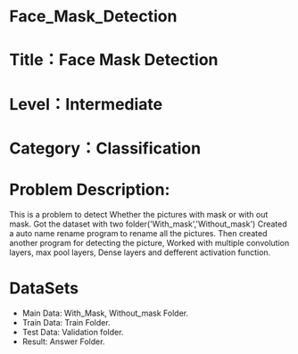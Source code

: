 # Face_Mask_Detection
# Title：Face Mask Detection
# Level：Intermediate
# Category：Classification
# Problem Description: 
This is a problem to detect Whether the pictures with mask or with out mask.
Got the dataset with two folder('With_mask','Without_mask')
Created a auto name rename program to rename all the pictures.
Then created another program for detecting the picture, Worked with multiple convolution layers, max pool layers, Dense layers and defferent activation function.

# DataSets
* Main Data: With_Mask, Without_mask Folder.
* Train Data: Train Folder.
* Test Data: Validation folder.
* Result: Answer Folder.
